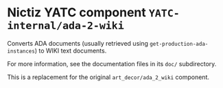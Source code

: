 # Nictiz YATC component `YATC-internal/ada-2-wiki`

Converts ADA documents (usually retrieved using `get-production-ada-instances`) to WIKI text documents.

For more information, see the documentation files in its `doc/` subdirectory.

This is a replacement for the original `art_decor/ada_2_wiki` component. 
